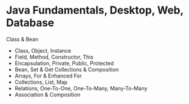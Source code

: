 # Java Fundamentals, Desktop, Web, Database
Class & Bean
  - Class, Object, Instance
  - Field, Method, Constructor, This
  - Encapsulation, Private, Public, Protected
  - Bean, Set & Get
Collections & Composition
  - Arrays, For & Enhanced For
  - Collections, List, Map
  - Relations, One-To-One, One-To-Many, Many-To-Many
  - Association & Composition
